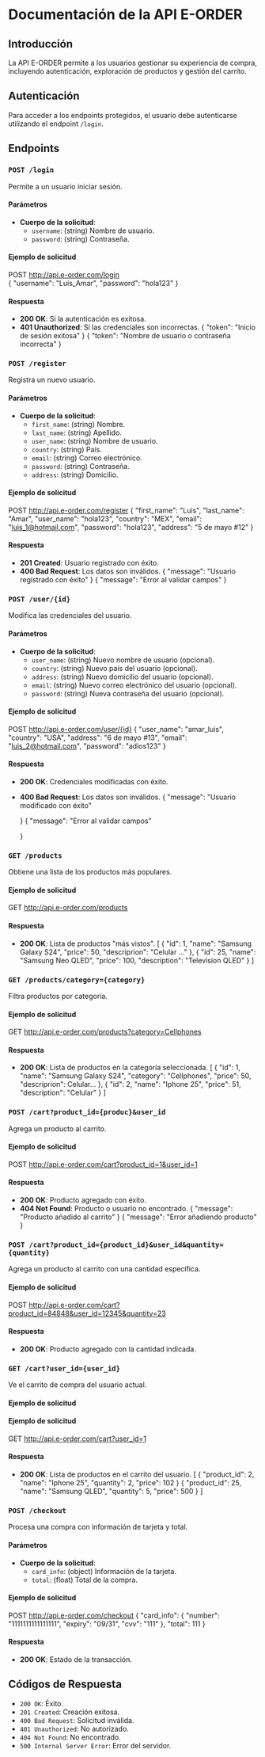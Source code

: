 # Documentación de la API E-ORDER

## Introducción
La API E-ORDER permite a los usuarios gestionar su experiencia de compra, incluyendo autenticación, exploración de productos y gestión del carrito.

## Autenticación
Para acceder a los endpoints protegidos, el usuario debe autenticarse utilizando el endpoint `/login`.

## Endpoints

### `POST /login`
Permite a un usuario iniciar sesión.

#### Parámetros
- **Cuerpo de la solicitud**:
  - `username`: (string) Nombre de usuario.
  - `password`: (string) Contraseña.
  
#### Ejemplo de solicitud

POST http://api.e-order.com/login \
{
  "username": "Luis_Amar",
  "password": "hola123"
}

#### Respuesta
- **200 OK**: Si la autenticación es exitosa.
- **401 Unauthorized**: Si las credenciales son incorrectas.
{
"token": "Inicio de sesión exitosa"
}
{
"token": "Nombre de usuario o contraseña incorrecta"
}

### `POST /register`
Registra un nuevo usuario.

#### Parámetros
- **Cuerpo de la solicitud**:
  - `first_name`: (string) Nombre.
  - `last_name`: (string) Apellido.
  - `user_name`: (string) Nombre de usuario.
  - `country`: (string) País.
  - `email`: (string) Correo electrónico.
  - `password`: (string) Contraseña.
  - `address`: (string) Domicilio.
#### Ejemplo de solicitud

POST http://api.e-order.com/register
{
  "first_name": "Luis",
  "last_name": "Amar",
  "user_name": "hola123",
  "country": "MEX",
  "email": "luis_1@hotmail.com",
  "password": "hola123",
  "address": "5 de mayo #12"
}


#### Respuesta
- **201 Created**: Usuario registrado con éxito.
- **400 Bad Request**: Los datos son inválidos.
{
  "message": "Usuario registrado con éxito"
}
{
  "message": "Error al validar campos"
}




### `POST /user/{id}`
Modifica las credenciales del usuario.

#### Parámetros
  
- **Cuerpo de la solicitud**:
  - `user_name`: (string) Nuevo nombre de usuario (opcional).
  - `country`: (string) Nuevo país del usuario (opcional).
  - `address`: (string) Nuevo domicilio del usuario (opcional).
  - `email`: (string) Nuevo correo electrónico del usuario (opcional).
  - `password`: (string) Nueva contraseña del usuario (opcional).

#### Ejemplo de solicitud
POST http://api.e-order.com/user/{id}
{
  "user_name": "amar_luis",
  "country": "USA",
  "address": "6 de mayo #13",
  "email": "luis_2@hotmail.com",
  "password": "adios123"
}

#### Respuesta
- **200 OK**: Credenciales modificadas con éxito.
- **400 Bad Request**: Los datos son inválidos.
    {
      "message": "Usuario modificado con éxito"

    }
    {
      "message": "Error al validar campos"

    }
### `GET /products`
Obtiene una lista de los productos más populares.

#### Ejemplo de solicitud
GET http://api.e-order.com/products


#### Respuesta
- **200 OK**: Lista de productos "más vistos".
[
  {
    "id": 1,
    "name": "Samsung Galaxy S24",
    "price": 50,
    "descriprion": "Celular ..."
  },
  {
    "id": 25,
    "name": "Samsung Neo QLED",
    "price": 100,
    "description": "Television QLED"
  }
]

### `GET /products/category={category}`
Filtra productos por categoría.

#### Ejemplo de solicitud
GET http://api.e-order.com/products?category=Cellphones



#### Respuesta
- **200 OK**: Lista de productos en la categoría seleccionada.
[
  {
    "id": 1,
    "name": "Samsung Galaxy S24",
    "category": "Cellphones",
    "price": 50,
    "descriprion": Celular...
  },
  {
    "id": 2,
    "name": "Iphone 25",
    "price": 51,
    "description": "Celular"
  }
]


### `POST /cart?product_id={produc}&user_id`
Agrega un producto al carrito.

#### Ejemplo de solicitud
POST http://api.e-order.com/cart?product_id=1&user_id=1


#### Respuesta
- **200 OK**: Producto agregado con éxito.
- **404 Not Found**: Producto o usuario no encontrado.
{
  "message": "Producto añadido al carrito"
}
{
  "message": "Error añadiendo producto"
}

### `POST /cart?product_id={product_id}&user_id&quantity={quantity}`
Agrega un producto al carrito con una cantidad específica.

#### Ejemplo de solicitud
POST http://api.e-order.com/cart?product_id=84848&user_id=12345&quantity=23

#### Respuesta
- **200 OK**: Producto agregado con la cantidad indicada.

### `GET /cart?user_id={user_id}`
Ve el carrito de compra del usuario actual.
#### Ejemplo de solicitud

#### Ejemplo de solicitud
GET http://api.e-order.com/cart?user_id=1

#### Respuesta
- **200 OK**: Lista de productos en el carrito del usuario.
[
  {
    "product_id": 2,
    "name": "Iphone 25",
    "quantity": 2,
    "price": 102
  }
    {
    "product_id": 25,
    "name": "Samsung QLED",
    "quantity": 5,
    "price": 500
  }
]

### `POST /checkout`
Procesa una compra con información de tarjeta y total.


#### Parámetros
- **Cuerpo de la solicitud**:
  - `card_info`: (object) Información de la tarjeta.
  - `total`: (float) Total de la compra.
#### Ejemplo de solicitud
 POST http://api.e-order.com/checkout
{
  "card_info": {
    "number": "1111111111111111",
    "expiry": "09/31",
    "cvv": "111"
  },
  "total": 111
}
#### Respuesta
- **200 OK**: Estado de la transacción.

## Códigos de Respuesta
- `200 OK`: Éxito.
- `201 Created`: Creación exitosa.
- `400 Bad Request`: Solicitud inválida.
- `401 Unauthorized`: No autorizado.
- `404 Not Found`: No encontrado.
- `500 Internal Server Error`: Error del servidor.


